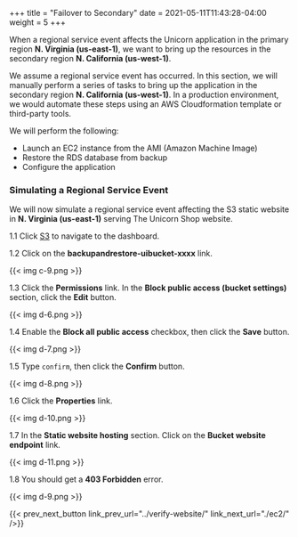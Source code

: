 +++
title = "Failover to Secondary"
date =  2021-05-11T11:43:28-04:00
weight = 5
+++

When a regional service event affects the Unicorn application in the primary region **N. Virginia (us-east-1)**, we want to bring up the resources in the secondary region **N. California (us-west-1)**.

We assume a regional service event has occurred. In this section, we will manually perform a series of tasks to bring up the application in the secondary region **N. California (us-west-1)**.  In a production environment, we would automate these steps using an AWS Cloudformation template or third-party tools. 

We will perform the following:
- Launch an EC2 instance from the AMI (Amazon Machine Image)
- Restore the RDS database from backup
- Configure the application 

### Simulating a Regional Service Event

We will now simulate a regional service event affecting the S3 static website in **N. Virginia (us-east-1)** serving The Unicorn Shop website.

1.1 Click [S3](https://console.aws.amazon.com/s3/home?region=us-east-1#/) to navigate to the dashboard.

1.2 Click on the **backupandrestore-uibucket-xxxx** link.

{{< img c-9.png >}}

1.3 Click the **Permissions** link. In the **Block public access (bucket settings)** section, click the **Edit** button.

{{< img d-6.png >}}

1.4 Enable the **Block all public access** checkbox, then click the **Save** button.

{{< img d-7.png >}}

1.5 Type `confirm`, then click the **Confirm** button.

{{< img d-8.png >}}

1.6 Click the **Properties** link.  

{{< img d-10.png >}}

1.7 In the **Static website hosting** section.  Click on the **Bucket website endpoint** link.

{{< img d-11.png >}}

1.8  You should get a **403 Forbidden** error.

{{< img d-9.png >}}

{{< prev_next_button link_prev_url="../verify-website/" link_next_url="./ec2/" />}}

